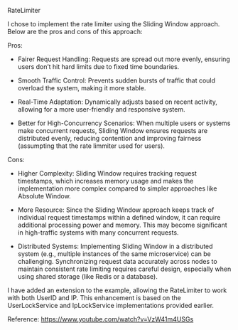 RateLimiter

I chose to implement the rate limiter using the Sliding Window approach. Below are the pros and cons of this approach:

Pros:

* Fairer Request Handling:
  Requests are spread out more evenly, ensuring users don’t hit hard limits due to fixed time boundaries.

* Smooth Traffic Control:
  Prevents sudden bursts of traffic that could overload the system, making it more stable.

* Real-Time Adaptation:
  Dynamically adjusts based on recent activity, allowing for a more user-friendly and responsive system.
  
* Better for High-Concurrency Scenarios:
  When multiple users or systems make concurrent requests, Sliding Window ensures requests are distributed evenly, reducing contention and improving fairness (assumpting that the rate limmiter used for users).

Cons:

* Higher Complexity:
  Sliding Window requires tracking request timestamps, which increases memory usage and makes the implementation more complex compared to simpler approaches like Absolute Window.

* More Resource:
   Since the Sliding Window approach keeps track of individual request timestamps within a defined window, it can require additional processing power and memory. 
   This may become significant in high-traffic systems with many concurrent requests.

* Distributed Systems:
  Implementing Sliding Window in a distributed system (e.g., multiple instances of the same microservice) can be challenging. 
  Synchronizing request data accurately across nodes to maintain consistent rate limiting requires careful design, especially when using shared storage (like Redis or a database).



I have added an extension to the example, allowing the RateLimiter to work with both UserID and IP.
This enhancement is based on the UserLockService and IpLockService implementations provided earlier.
 
Reference:
 https://www.youtube.com/watch?v=VzW41m4USGs
